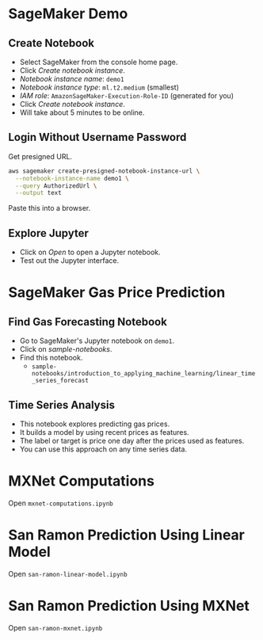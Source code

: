 # SageMaker Demo

## Create Notebook

- Select SageMaker from the console home page.
- Click *Create notebook instance*.
- *Notebook instance name*: `demo1`
- *Notebook instance type*: `ml.t2.medium` (smallest)
- *IAM role*: `AmazonSageMaker-Execution-Role-ID` (generated for you)
- Click *Create notebook instance*.
- Will take about 5 minutes to be online.

## Login Without Username Password

Get presigned URL.

```bash
aws sagemaker create-presigned-notebook-instance-url \
  --notebook-instance-name demo1 \
  --query AuthorizedUrl \
  --output text
```

Paste this into a browser.

## Explore Jupyter

- Click on *Open* to open a Jupyter notebook.
- Test out the Jupyter interface.

# SageMaker Gas Price Prediction

## Find Gas Forecasting Notebook

- Go to SageMaker's Jupyter notebook on `demo1`.
- Click on *sample-notebooks*.
- Find this notebook.
    - `sample-notebooks/introduction_to_applying_machine_learning/linear_time_series_forecast`

## Time Series Analysis

- This notebook explores predicting gas prices.
- It builds a model by using recent prices as features. 
- The label or target is price one day after the prices used as features. 
- You can use this approach on any time series data.

# MXNet Computations

Open `mxnet-computations.ipynb`

# San Ramon Prediction Using Linear Model

Open `san-ramon-linear-model.ipynb`

# San Ramon Prediction Using MXNet

Open `san-ramon-mxnet.ipynb`
